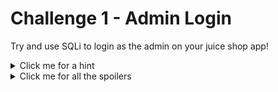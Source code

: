 # Challenge 1 - Admin Login

Try and use SQLi to login as the admin on your juice shop app!

<details>
  <summary>Click me for a hint</summary>
  
  ```
  Try to view the login request in burp, what happens if you put ' as the email?
  ```
</details>

<details>
  <summary>Click me for all the spoilers</summary>
  
  # Spoilers
  
  Firstly, go to the login page and make sure burp is intercepting.
  
  <p align="center">
	<img src="https://github.com/DMUHackers/weekly_sessions/blob/master/2020-2021/week_7/challenge_1/ch1shots/1.png">
  </p>
  
  Try to login with email: `'` and password: `a`.
  
  <p align="center">
	<img src="https://github.com/DMUHackers/weekly_sessions/blob/master/2020-2021/week_7/challenge_1/ch1shots/2.png">
  </p>
  
  Once the request has been captured in burp, right click and `Send to Repeater`.
  
  <p align="center">
	<img src="https://github.com/DMUHackers/weekly_sessions/blob/master/2020-2021/week_7/challenge_1/ch1shots/3.png">
  </p>
  
  Send the request and take a look at the error message.
  
  <p align="center">
	<img src="https://github.com/DMUHackers/weekly_sessions/blob/master/2020-2021/week_7/challenge_1/ch1shots/4.png">
  </p
  
  The query is: `SELECT * FROM Users WHERE email = '<email>' AND password = '<password>' AND deletedAt IS NULL`
  
  So it will select the information held in the `Users` table if a row exists with the specified email and password.
  
  To bypass this, we will inject into the query to make it resolve as True. We will try `' or 1=1 -- `, as 1=1 always resolves as True and `-- ` will "comment out" (i.e. ignore) the rest of the query.
  
  So the new query should look like this: `SELECT * FROM Users WHERE email = '' or 1=1 --` ~~AND password = '' AND deletedAt IS NULL~~
  
  <p align="center">
	<img src="https://github.com/DMUHackers/weekly_sessions/blob/master/2020-2021/week_7/challenge_1/ch1shots/5.png">
  </p>

  Success! We logged in as admin!



  This can be tested on the actual login page without using burp as well:


  <p align="center">
	<img src="https://github.com/DMUHackers/weekly_sessions/blob/master/2020-2021/week_7/challenge_1/ch1shots/6.png">
  </p> 

  <p align="center">
	<img src="https://github.com/DMUHackers/weekly_sessions/blob/master/2020-2021/week_7/challenge_1/ch1shots/7.png">
  </p>

</details>

